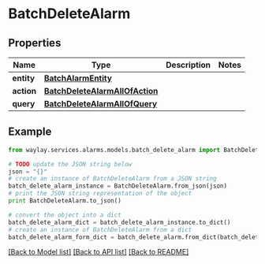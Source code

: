 # BatchDeleteAlarm


## Properties

Name | Type | Description | Notes
------------ | ------------- | ------------- | -------------
**entity** | [**BatchAlarmEntity**](BatchAlarmEntity.md) |  | 
**action** | [**BatchDeleteAlarmAllOfAction**](BatchDeleteAlarmAllOfAction.md) |  | 
**query** | [**BatchDeleteAlarmAllOfQuery**](BatchDeleteAlarmAllOfQuery.md) |  | 

## Example

```python
from waylay.services.alarms.models.batch_delete_alarm import BatchDeleteAlarm

# TODO update the JSON string below
json = "{}"
# create an instance of BatchDeleteAlarm from a JSON string
batch_delete_alarm_instance = BatchDeleteAlarm.from_json(json)
# print the JSON string representation of the object
print BatchDeleteAlarm.to_json()

# convert the object into a dict
batch_delete_alarm_dict = batch_delete_alarm_instance.to_dict()
# create an instance of BatchDeleteAlarm from a dict
batch_delete_alarm_form_dict = batch_delete_alarm.from_dict(batch_delete_alarm_dict)
```
[[Back to Model list]](../README.md#documentation-for-models) [[Back to API list]](../README.md#documentation-for-api-endpoints) [[Back to README]](../README.md)


